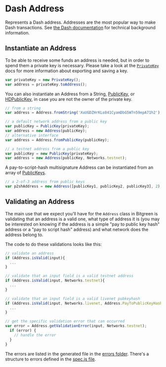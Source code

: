 # Dash Address
Represents a Dash address. Addresses are the most popular way to make Dash transactions. See [the Dash documentation](https://dash-docs.github.io/en/glossary/address) for technical background information.

## Instantiate an Address
To be able to receive some funds an address is needed, but in order to spend them a private key is necessary. Please take a look at the [`PrivateKey`](privatekey.md) docs for more information about exporting and saving a key.

```javascript
var privateKey = new PrivateKey();
var address = privateKey.toAddress();
```

You can also instantiate an Address from a String, [PublicKey](publickey.md), or [HDPublicKey](hierarchical.md), in case you are not the owner of the private key.

```javascript
// from a string
var address = Address.fromString('XuUGDZHrKLo841CyamDbG5W7n59epA71h2');

// a default network address from a public key
var publicKey = PublicKey(privateKey);
var address = new Address(publicKey);
// alternative interface
var address = Address.fromPublicKey(publicKey);

// a testnet address from a public key
var publicKey = new PublicKey(privateKey);
var address = new Address(publicKey, Networks.testnet);
```

A pay-to-script-hash multisignature Address can be instantiated from an array of [PublicKeys](publickey.md).

```javascript
// a 2-of-3 address from public keys
var p2shAddress = new Address([publicKey1, publicKey2, publicKey3], 2);
```

## Validating an Address
The main use that we expect you'll have for the `Address` class in Bitgreen is validating that an address is a valid one, what type of address it is (you may be interested on knowing if the address is a simple "pay to public key hash" address or a "pay to script hash" address) and what network does the address belong to.

The code to do these validations looks like this:

```javascript
// validate an address
if (Address.isValid(input){
  ...
}

// validate that an input field is a valid testnet address
if (Address.isValid(input, Networks.testnet){
  ...
}

// validate that an input field is a valid livenet pubkeyhash
if (Address.isValid(input, Networks.livenet, Address.PayToPublicKeyHash){
  ...
}

// get the specific validation error that can occurred
var error = Address.getValidationError(input, Networks.testnet);
  if (error) {
    // handle the error
  }
}
```

The errors are listed in the generated file in the [errors folder](https://github.com/bitgreen/bitcore-dash/tree/master/lib/errors). There's a structure to errors defined in the [spec.js file](https://github.com/bitgreen/bitcore-dash/tree/master/lib/errors/spec.js).
